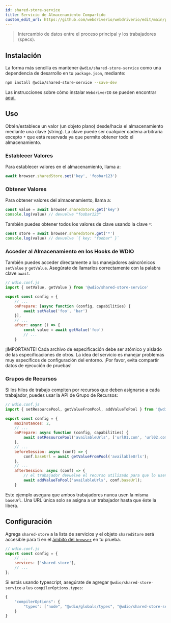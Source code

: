 ```yaml
---
id: shared-store-service
title: Servicio de Almacenamiento Compartido
custom_edit_url: https://github.com/webdriverio/webdriverio/edit/main/packages/wdio-shared-store-service/README.md
---
```



> Intercambio de datos entre el proceso principal y los trabajadores (specs).

## Instalación

La forma más sencilla es mantener `@wdio/shared-store-service` como una dependencia de desarrollo en tu `package.json`, mediante:

```sh
npm install @wdio/shared-store-service --save-dev
```

Las instrucciones sobre cómo instalar `WebdriverIO` se pueden encontrar [aquí.](https://webdriver.io/docs/gettingstarted)

## Uso

Obtén/establece un valor (un objeto plano) desde/hacia el almacenamiento mediante una clave (string). La clave puede ser cualquier cadena arbitraria excepto `*` que está reservada ya que permite obtener todo el almacenamiento.

### Establecer Valores

Para establecer valores en el almacenamiento, llama a:

```js
await browser.sharedStore.set('key', 'foobar123')
```

### Obtener Valores

Para obtener valores del almacenamiento, llama a:

```js
const value = await browser.sharedStore.get('key')
console.log(value) // devuelve "foobar123"
```

También puedes obtener todos los valores de clave usando la clave `*`:

```js
const store = await browser.sharedStore.get('*')
console.log(value) // devuelve `{ key: "foobar" }`
```

### Acceder al Almacenamiento en los Hooks de WDIO

También puedes acceder directamente a los manejadores asincrónicos `setValue` y `getValue`.
Asegúrate de llamarlos correctamente con la palabra clave `await`.

```js
// wdio.conf.js
import { setValue, getValue } from '@wdio/shared-store-service'

export const config = {
    // ...
    onPrepare: [async function (config, capabilities) {
        await setValue('foo', 'bar')
    }],
    // ...
    after: async () => {
        const value = await getValue('foo')
        // ...
    }
```

¡IMPORTANTE! Cada archivo de especificación debe ser atómico y aislado de las especificaciones de otros.
La idea del servicio es manejar problemas muy específicos de configuración del entorno.
¡Por favor, evita compartir datos de ejecución de pruebas!

### Grupos de Recursos

Si los hilos de trabajo compiten por recursos que deben asignarse a cada trabajador, puedes usar la API de Grupo de Recursos:

```js
// wdio.conf.js
import { setResourcePool, getValueFromPool, addValueToPool } from '@wdio/shared-store-service'

export const config = {
    maxInstances: 2,
    // ...
    onPrepare: async function (config, capabilities) {
        await setResourcePool('availableUrls', ['url01.com', 'url02.com'])
    },
    // ...
    beforeSession: async (conf) => {
        conf.baseUrl = await getValueFromPool('availableUrls');
    },
    // ...
    afterSession: async (conf) => {
        // el trabajador devuelve el recurso utilizado para que lo usen los siguientes trabajadores
        await addValueToPool('availableUrls', conf.baseUrl);
    }
```

Este ejemplo asegura que ambos trabajadores nunca usen la misma `baseUrl`. Una URL única solo se asigna a un trabajador hasta que éste la libera.

## Configuración

Agrega `shared-store` a la lista de servicios y el objeto `sharedStore` será accesible para ti en el [ámbito del `browser`](https://webdriver.io/docs/api/browser) en tu prueba.

```js
// wdio.conf.js
export const config = {
    // ...
    services: ['shared-store'],
    // ...
};
```

Si estás usando typescript, asegúrate de agregar `@wdio/shared-store-service` a tus `compilerOptions.types`:

```js
{
    "compilerOptions": {
        "types": ["node", "@wdio/globals/types", "@wdio/shared-store-service"],
    }
}
```